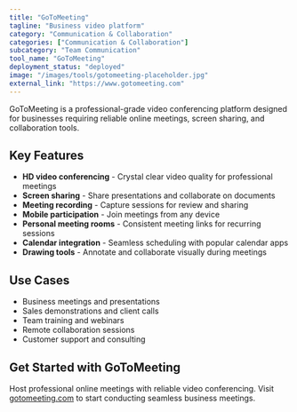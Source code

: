 ```yaml
---
title: "GoToMeeting"
tagline: "Business video platform"
category: "Communication & Collaboration"
categories: ["Communication & Collaboration"]
subcategory: "Team Communication"
tool_name: "GoToMeeting"
deployment_status: "deployed"
image: "/images/tools/gotomeeting-placeholder.jpg"
external_link: "https://www.gotomeeting.com"
---
```

GoToMeeting is a professional-grade video conferencing platform designed for businesses requiring reliable online meetings, screen sharing, and collaboration tools.

## Key Features

- **HD video conferencing** - Crystal clear video quality for professional meetings
- **Screen sharing** - Share presentations and collaborate on documents
- **Meeting recording** - Capture sessions for review and sharing
- **Mobile participation** - Join meetings from any device
- **Personal meeting rooms** - Consistent meeting links for recurring sessions
- **Calendar integration** - Seamless scheduling with popular calendar apps
- **Drawing tools** - Annotate and collaborate visually during meetings

## Use Cases

- Business meetings and presentations
- Sales demonstrations and client calls
- Team training and webinars
- Remote collaboration sessions
- Customer support and consulting

## Get Started with GoToMeeting

Host professional online meetings with reliable video conferencing. Visit [gotomeeting.com](https://www.gotomeeting.com) to start conducting seamless business meetings.